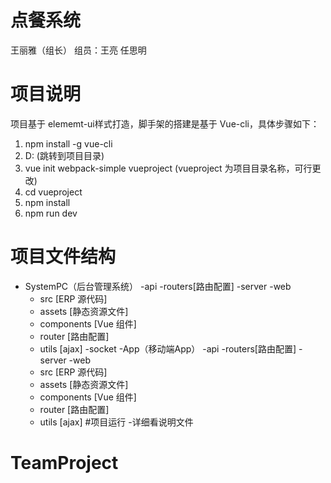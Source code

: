 # 点餐系统

王丽雅（组长） 组员：王亮 任思明 

# 项目说明
项目基于 elememt-ui样式打造，脚手架的搭建是基于 Vue-cli，具体步骤如下：
1. npm install -g vue-cli
2. D: (跳转到项目目录)
3. vue init webpack-simple vueproject (vueproject 为项目目录名称，可行更改)
4. cd vueproject
5. npm install
6. npm run dev

# 项目文件结构
- SystemPC（后台管理系统）
  -api
    -routers[路由配置]
    -server
  -web
    - src [ERP 源代码]
    - assets [静态资源文件]
    - components [Vue 组件]
    - router [路由配置]
    - utils [ajax]
  -socket
-App（移动端App）
  -api
    -routers[路由配置]
    -server
  -web
    - src [ERP 源代码]
    - assets [静态资源文件]
    - components [Vue 组件]
    - router [路由配置]
    - utils [ajax]
#项目运行
-详细看说明文件



# TeamProject

